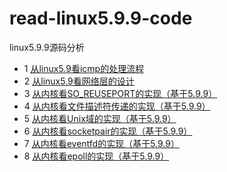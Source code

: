 # read-linux5.9.9-code
linux5.9.9源码分析

* 1 [从linux5.9看icmp的处理流程](https://zhuanlan.zhihu.com/p/370062771)
* 2 [从linux5.9看网络层的设计](https://zhuanlan.zhihu.com/p/369460776)
* 3 [从内核看SO_REUSEPORT的实现（基于5.9.9）](https://zhuanlan.zhihu.com/p/380461954)
* 4 [从内核看文件描述符传递的实现（基于5.9.9）](https://zhuanlan.zhihu.com/p/381683155)
* 5 [从内核看Unix域的实现（基于5.9.9）](https://zhuanlan.zhihu.com/p/382014871)
* 6 [从内核看socketpair的实现（基于5.9.9）](https://zhuanlan.zhihu.com/p/382030962)
* 7 [从内核看eventfd的实现（基于5.9.9）](https://zhuanlan.zhihu.com/p/383395277)
* 8 [从内核看epoll的实现（基于5.9.9）](https://zhuanlan.zhihu.com/p/384098769)



